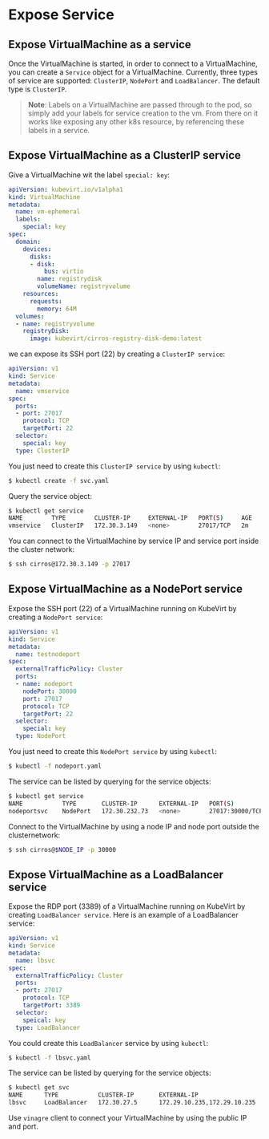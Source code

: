 # Expose Service

## Expose VirtualMachine as a service

Once the VirtualMachine is started, in order to connect to a VirtualMachine,
you can create a `Service` object for a VirtualMachine.  Currently, three types
of service are supported: `ClusterIP`, `NodePort` and `LoadBalancer`. The
default type is `ClusterIP`.

> **Note**: Labels on a VirtualMachine are passed through to the pod, so simply
> add your labels for service creation to the vm. From there on it works like
> exposing any other k8s resource, by referencing these labels in a service.

## Expose VirtualMachine as a ClusterIP service

Give a VirtualMachine wit the label `special: key`:

```yaml
apiVersion: kubevirt.io/v1alpha1
kind: VirtualMachine
metadata:
  name: vm-ephemeral
  labels:
    special: key
spec:
  domain:
    devices:
      disks:
      - disk:
          bus: virtio
        name: registrydisk
        volumeName: registryvolume
    resources:
      requests:
        memory: 64M
  volumes:
  - name: registryvolume
    registryDisk:
      image: kubevirt/cirros-registry-disk-demo:latest
```

we can expose its SSH port (22) by creating a `ClusterIP service`:

```yaml
apiVersion: v1
kind: Service
metadata:
  name: vmservice
spec:
  ports:
  - port: 27017
    protocol: TCP
    targetPort: 22
  selector:
    special: key
  type: ClusterIP
```

You just need to create this `ClusterIP service` by using `kubectl`:

```bash
$ kubectl create -f svc.yaml
```

Query the service object:

```bash
$ kubectl get service
NAME        TYPE        CLUSTER-IP     EXTERNAL-IP   PORT(S)     AGE
vmservice   ClusterIP   172.30.3.149   <none>        27017/TCP   2m
```

You can connect to the VirtualMachine by service IP and service port inside the cluster network:

```bash
$ ssh cirros@172.30.3.149 -p 27017
```

## Expose VirtualMachine as a NodePort service

Expose the SSH port (22) of a VirtualMachine running on KubeVirt by creating a
`NodePort service`:

```yaml
apiVersion: v1
kind: Service
metadata:
  name: testnodeport
spec:
  externalTrafficPolicy: Cluster
  ports:
  - name: nodeport
    nodePort: 30000
    port: 27017
    protocol: TCP
    targetPort: 22
  selector:
    special: key
  type: NodePort
```

You just need to create this `NodePort service` by using `kubectl`:

```bash
$ kubectl -f nodeport.yaml
```

The service can be listed by querying for the service objects:

```bash
$ kubectl get service
NAME           TYPE       CLUSTER-IP      EXTERNAL-IP   PORT(S)           AGE
nodeportsvc    NodePort   172.30.232.73   <none>        27017:30000/TCP   5m
```

Connect to the VirtualMachine by using a node IP and node port outside the
clusternetwork:

```bash
$ ssh cirros@$NODE_IP -p 30000
```

## Expose VirtualMachine as a LoadBalancer service

Expose the RDP port (3389) of a VirtualMachine running on KubeVirt by creating
`LoadBalancer service`. Here is an example of a LoadBalancer service:

```yaml
apiVersion: v1
kind: Service
metadata:
  name: lbsvc
spec:
  externalTrafficPolicy: Cluster
  ports:
  - port: 27017
    protocol: TCP
    targetPort: 3389
  selector:
    speical: key
  type: LoadBalancer
```

You could create this `LoadBalancer` service by using `kubectl`:

```bash
$ kubectl -f lbsvc.yaml
```

The service can be listed by querying for the service objects:

```bash
$ kubectl get svc
NAME      TYPE           CLUSTER-IP       EXTERNAL-IP                   PORT(S)           AGE
lbsvc     LoadBalancer   172.30.27.5      172.29.10.235,172.29.10.235   27017:31829/TCP   5s
```

Use `vinagre` client to connect your VirtualMachine by using the public IP and
port.
